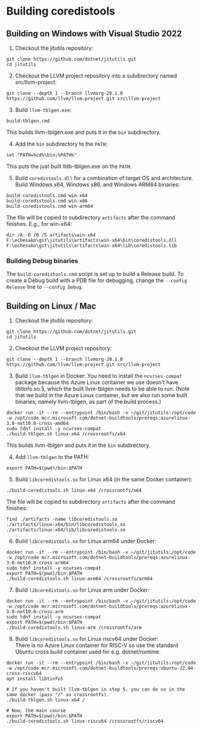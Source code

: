 # Building coredistools

## Building on Windows with Visual Studio 2022

1. Checkout the jitutils repository:
```
git clone https://github.com/dotnet/jitutils.git
cd jitutils
```

2. Checkout the LLVM project repository into a subdirectory named src/llvm-project:
```
git clone --depth 1 --branch llvmorg-20.1.0 https://github.com/llvm/llvm-project.git src\llvm-project
```

3. Build `llvm-tblgen.exe`:
```
build-tblgen.cmd
```

This builds llvm-tblgen.exe and puts it in the `bin` subdirectory.

4. Add the `bin` subdirectory to the `PATH`:
```
set "PATH=%cd%\bin;%PATH%"
```

This puts the just built lldb-tblgen.exe on the `PATH`.

5. Build `coredistools.dll` for a combination of target OS and architecture.
Build Windows x64, Windows x86, and Windows ARM64 binaries:
```
build-coredistools.cmd win-x64
build-coredistools.cmd win-x86
build-coredistools.cmd win-arm64
```

The file will be copied to subdirectory `artifacts` after the command finishes. E.g., for win-x64:
```
dir /A:-D /B /S artifacts\win-x64
F:\echesako\git\jitutils\artifacts\win-x64\bin\coredistools.dll
F:\echesako\git\jitutils\artifacts\win-x64\lib\coredistools.lib
```

### Building Debug binaries

The `build-coredistools.cmd` script is set up to build a Release build. To create a Debug build with a PDB file
for debugging, change the `--config Release` line to `--config Debug`.

## Building on Linux / Mac

1. Checkout the jitutils repository:
```
git clone https://github.com/dotnet/jitutils.git
cd jitutils
```

2. Checkout the LLVM project repository:
```
git clone --depth 1 --branch llvmorg-20.1.0 https://github.com/llvm/llvm-project.git src/llvm-project
```

3. Build `llvm-tblgen` in Docker:
You need to install the `ncurses-compat` package because the Azure Linux container we use doesn't have libtinfo.so.5, which the built
llvm-tblgen needs to be able to run. (Note that we build in the Azure Linux container, but we also run some built binaries, namely llvm-tblgen,
as part of the build process.)
```
docker run -it --rm --entrypoint /bin/bash -v ~/git/jitutils:/opt/code -w /opt/code mcr.microsoft.com/dotnet-buildtools/prereqs:azurelinux-3.0-net10.0-cross-amd64
sudo tdnf install -y ncurses-compat
./build-tblgen.sh linux-x64 /crossrootfs/x64
```

This builds llvm-tblgen and puts it in the `bin` subdirectory.

4. Add `llvm-tblgen` to the PATH:
```
export PATH=$(pwd)/bin:$PATH
```

5. Build `libcoredistools.so` for Linux x64 (in the same Docker container):
```
./build-coredistools.sh linux-x64 /crossrootfs/x64
```

The file will be copied to subdirectory `artifacts` after the command finishes:
```
find ./artifacts -name libcoredistools.so
./artifacts/linux-x64/bin/libcoredistools.so
./artifacts/linux-x64/lib/libcoredistools.so
```

6. Build `libcoredistools.so` for Linux arm64 under Docker:

```
docker run -it --rm --entrypoint /bin/bash -v ~/git/jitutils:/opt/code -w /opt/code mcr.microsoft.com/dotnet-buildtools/prereqs:azurelinux-3.0-net10.0-cross-arm64
sudo tdnf install -y ncurses-compat
export PATH=$(pwd)/bin:$PATH
./build-coredistools.sh linux-arm64 /crossrootfs/arm64
```

7. Build `libcoredistools.so` for Linux arm under Docker:
```
docker run -it --rm --entrypoint /bin/bash -v ~/git/jitutils:/opt/code -w /opt/code mcr.microsoft.com/dotnet-buildtools/prereqs:azurelinux-3.0-net10.0-cross-arm
sudo tdnf install -y ncurses-compat
export PATH=$(pwd)/bin:$PATH
./build-coredistools.sh linux-arm /crossrootfs/arm
```

8. Build `libcoredistools.so` for Linux riscv64 under Docker:  
There is no Azure Linux container for RISC-V so use the standard Ubuntu cross build container used for e.g. dotnet/runtime.
```
docker run -it --rm --entrypoint /bin/bash -v ~/git/jitutils:/opt/code -w /opt/code mcr.microsoft.com/dotnet-buildtools/prereqs:ubuntu-22.04-cross-riscv64
apt install libtinfo5

# If you haven't built llvm-tblgen in step 5, you can do so in the same docker (pass "/" as crossrootfs).
./build-tblgen.sh linux-x64 /

# Now, the main course
export PATH=$(pwd)/bin:$PATH
./build-coredistools.sh linux-riscv64 /crossrootfs/riscv64
```
